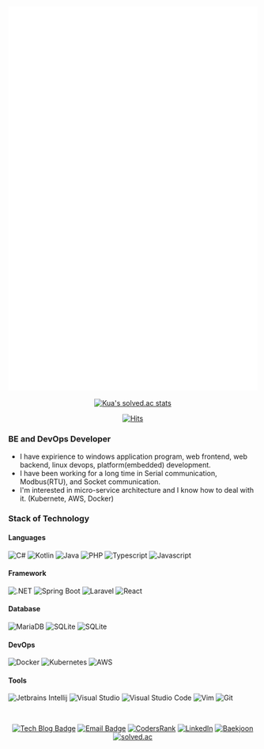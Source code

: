 <div align=center>

[![Metrics](https://github.com/Kuass/Kuass/blob/main/github-metrics.svg)](https://www.kua.kr/)

[![Kua's solved.ac stats](https://github-readme-solvedac.hyp3rflow.vercel.app/api/?handle=kua)](https://solved.ac/profile/kua)
  
[![Hits](https://hits.seeyoufarm.com/api/count/incr/badge.svg?url=https%3A%2F%2Fgithub.com%2FKuass&count_bg=%2379C83D&title_bg=%23555555&icon=hey.svg&icon_color=%23E7E7E7&title=hits&edge_flat=false)](https://hits.seeyoufarm.com)

</div>

### BE and DevOps Developer

- I have expirience to windows application program, web frontend, web backend, linux devops, platform(embedded) development.
- I have been working for a long time in Serial communication, Modbus(RTU), and Socket communication.
- I'm interested in micro-service architecture and I know how to deal with it. (Kubernete, AWS, Docker)

### Stack of Technology

#### Languages
![C#](https://img.shields.io/badge/-C&sharp;-239120?style=flat-square&logo=c-sharp&logoColor=fff)
![Kotlin](https://img.shields.io/badge/-Kotlin-0095D5?style=flat-square&logo=kotlin&logoColor=fff)
![Java](https://img.shields.io/badge/-Java-007396?style=flat-square&logo=java&logoColor=fff)
![PHP](https://img.shields.io/badge/-PHP-777BB4?style=flat-square&logo=php&logoColor=fff)
![Typescript](https://img.shields.io/badge/-Typescript-3178C6?style=flat-square&logo=typescript&logoColor=fff)
![Javascript](https://img.shields.io/badge/-Javascript-F7DF1E?style=flat-square&logo=javascript&logoColor=fff)

#### Framework
![.NET](https://img.shields.io/badge/-.NET-512BD4?style=flat-square&logo=dotnet&logoColor=fff)
![Spring Boot](https://img.shields.io/badge/-Spring%20Boot-6DB33F?style=flat-square&logo=spring&logoColor=fff)
![Laravel](https://img.shields.io/badge/-Laravel-FF2D20?style=flat-square&logo=laravel&logoColor=fff)
![React](https://img.shields.io/badge/-React-262a31?style=flat-square&logo=react&logoColor=61DAFB)

#### Database
![MariaDB](https://img.shields.io/badge/-MariaDB-003545?style=flat-square&logo=MariaDB&logoColor=fff)
![SQLite](https://img.shields.io/badge/-SQLite-003B57?style=flat-square&logo=sqlite&logoColor=fff)
![SQLite](https://img.shields.io/badge/-PostgreSQL-4169E1?style=flat-square&logo=postgresql&logoColor=fff)

#### DevOps
![Docker](https://img.shields.io/badge/-Docker-2496ed?style=flat-square&logo=docker&logoColor=fff)
![Kubernetes](https://img.shields.io/badge/-kubernetes-326CE5?style=flat-square&logo=kubernetes&logoColor=fff)
![AWS](https://img.shields.io/badge/-AWS-232F3E?style=flat-square&logo=amazon-aws&logoColor=fff)

#### Tools
![Jetbrains Intellij](https://img.shields.io/badge/-IntelliJ%20IDEA-000000?style=flat-square&logo=IntelliJ-IDEA&logoColor=fff)
![Visual Studio](https://img.shields.io/badge/-Visual%20Studio-5C2D91?style=flat-square&logo=Visual-Studio&logoColor=fff)
![Visual Studio Code](https://img.shields.io/badge/-Visual%20Studio%20Code-007ACC?style=flat-square&logo=Visual-Studio-Code&logoColor=fff)
![Vim](https://img.shields.io/badge/-Vim-019733?style=flat-square&logo=vim&logoColor=fff)
![Git](https://img.shields.io/badge/-Git-F05032?style=flat-square&logo=Git&logoColor=fff)

<br>
<div align=center>
  
  [![Tech Blog Badge](http://img.shields.io/badge/-Tech%20blog-black?style=flat-square&logo=github&link=https://www.kua.kr/)](https://www.kua.kr/)
  [![Email Badge](http://img.shields.io/badge/Kakao%20Mail-e7e600?style=flat-square&logo=kakao&logoColor=black&link=mailto:kua@kakao.com)](mailto:kua@kakao.com)
  [![CodersRank](http://img.shields.io/badge/-CodersRank-f2f2f2?style=flat-square&logo=codersrank&link=https://profile.codersrank.io/user/kuass/)](https://profile.codersrank.io/user/kuass/)
  [![LinkedIn](http://img.shields.io/badge/-LinkedIn-0A66C2?style=flat-square&logo=linkedin&link=https://www.linkedin.com/in/hoyoung/)](https://www.linkedin.com/in/hoyoung/)
  [![Baekjoon](http://img.shields.io/badge/-Baekjoon-f2f2f2?style=flat-square&logo=&logoColor=949494&link=https://www.acmicpc.net/user/kua)](https://www.acmicpc.net/user/kua)
  [![solved.ac](http://img.shields.io/badge/-solved.ac-17CE3A?style=flat-square&link=https://solved.ac/profile/kua)](https://solved.ac/profile/kua)

</div>

